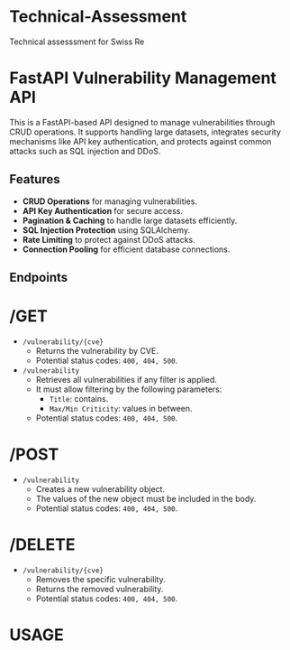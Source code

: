 # Technical-Assessment
Technical assesssment for Swiss Re

# FastAPI Vulnerability Management API

This is a FastAPI-based API designed to manage vulnerabilities through CRUD operations. It supports handling large datasets, integrates security mechanisms like API key authentication, and protects against common attacks such as SQL injection and DDoS.

## Features
- **CRUD Operations** for managing vulnerabilities.
- **API Key Authentication** for secure access.
- **Pagination & Caching** to handle large datasets efficiently.
- **SQL Injection Protection** using SQLAlchemy.
- **Rate Limiting** to protect against DDoS attacks.
- **Connection Pooling** for efficient database connections.

## Endpoints

# /GET
- `/vulnerability/{cve}`
    - Returns the vulnerability by CVE.
    - Potential status codes: `400, 404, 500`.
- `/vulnerability`
    - Retrieves all vulnerabilities if any filter is applied.
    - It must allow filtering by the following parameters:
        - `Title`: contains.
        - `Max/Min Criticity`: values in between.
    - Potential status codes: `400, 404, 500`.

# /POST
- `/vulnerability`
    - Creates a new vulnerability object.
    - The values of the new object must be included in the body.
    - Potential status codes: `400, 404, 500`.

# /DELETE
- `/vulnerability/{cve}`
    - Removes the specific vulnerability.
    - Returns the removed vulnerability.
    - Potential status codes: `400, 404, 500`.

# USAGE
